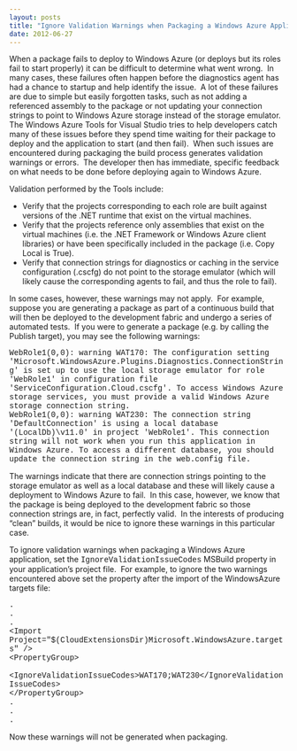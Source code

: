```yaml
---
layout: posts
title: "Ignore Validation Warnings when Packaging a Windows Azure Application"
date: 2012-06-27
---
```

<p>When a package fails to deploy to Windows Azure (or deploys but its roles fail to start properly) it can be difficult to determine what went wrong.&nbsp; In many cases, these failures often happen before the diagnostics agent has had a chance to startup and help identify the issue.&nbsp; A lot of these failures are due to simple but easily forgotten tasks, such as not adding a referenced assembly to the package or not updating your connection strings to point to Windows Azure storage instead of the storage emulator.&nbsp; The Windows Azure Tools for Visual Studio tries to help developers catch many of these issues before they spend time waiting for their package to deploy and the application to start (and then fail).&nbsp; When such issues are encountered during packaging the build process generates validation warnings or errors.&nbsp; The developer then has immediate, specific feedback on what needs to be done before deploying again to Windows Azure.</p>
<p>Validation performed by the Tools include:</p>
<ul>
<li>Verify that the projects corresponding to each role are built against versions of the .NET runtime that exist on the virtual machines.</li>
<li>Verify that the projects reference only assemblies that exist on the virtual machines (i.e. the .NET Framework or Windows Azure client libraries) or have been specifically included in the package (i.e. Copy Local is True).</li>
<li>Verify that connection strings for diagnostics or caching in the service configuration (.cscfg) do not point to the storage emulator (which will likely cause the corresponding agents to fail, and thus the role to fail).</li>
</ul>
<p>In some cases, however, these warnings may not apply.&nbsp; For example, suppose you are generating a package as part of a continuous build that will then be deployed to the development fabric and undergo a series of automated tests.&nbsp; If you were to generate a package (e.g. by calling the Publish target), you may see the following warnings:</p>
<p><span style="font-family: Courier New;" face="Courier New">WebRole1(0,0): warning WAT170: The configuration setting 'Microsoft.WindowsAzure.Plugins.Diagnostics.ConnectionString' is set up to use the local storage emulator for role 'WebRole1' in configuration file 'ServiceConfiguration.Cloud.cscfg'. To access Windows Azure storage services, you must provide a valid Windows Azure storage connection string. <br /> WebRole1(0,0): warning WAT230: The connection string 'DefaultConnection' is using a local database '(LocalDb)\v11.0' in project 'WebRole1'. This connection string will not work when you run this application in Windows Azure. To access a different database, you should update the connection string in the web.config file.</span></p>
<p>The warnings indicate that there are connection strings pointing to the storage emulator as well as a local database and these will likely cause a deployment to Windows Azure to fail.&nbsp; In this case, however, we know that the package is being deployed to the development fabric so those connection strings are, in fact, perfectly valid.&nbsp; In the interests of producing &ldquo;clean&rdquo; builds, it would be nice to ignore these warnings in this particular case.</p>
<p>To ignore validation warnings when packaging a Windows Azure application, set the <span style="font-family: Courier New;" face="Courier New">IgnoreValidationIssueCodes</span> MSBuild property in your application&rsquo;s project file.&nbsp; For example, to ignore the two warnings encountered above set the property after the import of the WindowsAzure targets file:</p>
<p><span style="font-family: Courier New;" face="Courier New">. <br /> . <br /> . <br />&lt;Import Project="$(CloudExtensionsDir)Microsoft.WindowsAzure.targets" /&gt; <br />&lt;PropertyGroup&gt; <br />&nbsp; &lt;IgnoreValidationIssueCodes&gt;WAT170;WAT230&lt;/IgnoreValidationIssueCodes&gt; <br />&lt;/PropertyGroup&gt; <br /> . <br /> . <br />.</span></p>
<p>Now these warnings will not be generated when packaging.</p>